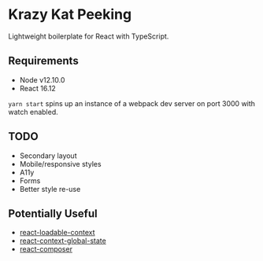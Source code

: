 # Krazy Kat Peeking

Lightweight boilerplate for React with TypeScript.

## Requirements

- Node v12.10.0
- React 16.12

`yarn start` spins up an instance of a webpack dev server on port 3000 with watch enabled.

## TODO

- Secondary layout
- Mobile/responsive styles
- A11y
- Forms
- Better style re-use

## Potentially Useful

- [react-loadable-context](https://github.com/crubier/react-loadable-context)
- [react-context-global-state](https://github.com/dai-shi/react-context-global-state)
- [react-composer](https://github.com/jamesplease/react-composer)
